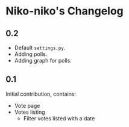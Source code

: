 Niko-niko's Changelog
=====================

0.2
---

 * Default `settings.py`.
 * Adding polls.
 * Adding graph for polls.

0.1
---

Initial contribution, contains:

 * Vote page
 * Votes listing
     * Filter votes listed with a date
